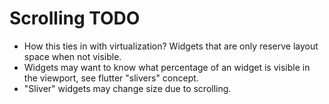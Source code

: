 # Scrolling TODO

* How this ties in with virtualization? Widgets that are only reserve layout space when not visible.
* Widgets may want to know what percentage of an widget is visible in the viewport, see flutter "slivers" concept.
* "Sliver" widgets may change size due to scrolling.